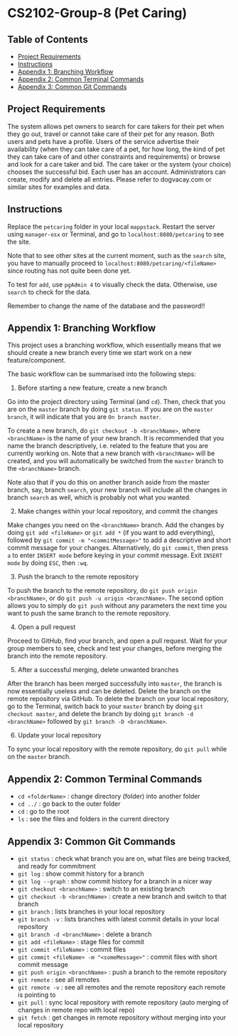 # CS2102-Group-8 (Pet Caring)

## Table of Contents
- [Project Requirements](#project-requirements)
- [Instructions](#instructions)
- [Appendix 1: Branching Workflow](#appendix-1-branching-workflow)
- [Appendix 2: Common Terminal Commands](#appendix-2-common-terminal-commands)
- [Appendix 3: Common Git Commands](#appendix-3-common-git-commands)

## Project Requirements

The system allows pet owners to search for care takers for their pet when they go out, travel or cannot take care of their pet for any reason. Both users and pets have a profile. Users of the service advertise their availability (when they can take care of a pet, for how long, the kind of pet they can take care of and other constraints and requirements) or browse and look for a care taker and bid. The care taker or the system (your choice) chooses the successful bid. Each user has an account. Administrators can create, modify and delete all entries. Please refer to dogvacay.com or similar sites for examples and data.

## Instructions

Replace the `petcaring` folder in your local `mappstack`. Restart the server using `manager-osx` or Terminal, and go to `localhost:8080/petcaring` to see the site.

Note that to see other sites at the current moment, such as the `search` site, you have to manually proceed to `localhost:8080/petcaring/<fileName>` since routing has not quite been done yet.

To test for `add`, use `pgAdmin 4` to visually check the data. Otherwise, use `search` to check for the data.

Remember to change the name of the database and the password!!

## Appendix 1: Branching Workflow

This project uses a branching workflow, which essentially means that we should create a new branch every time we start work on a new feature/component.

The basic workflow can be summarised into the following steps:

1. Before starting a new feature, create a new branch

Go into the project directory using Terminal (and `cd`). Then, check that you are on the `master` branch by doing `git status`. If you are on the `master branch`, it will indicate that you are `On branch master`.

To create a new branch, do `git checkout -b <branchName>`, where `<branchName>` is the name of your new branch. It is recommended that you name the branch descriptively, i.e. related to the feature that you are currently working on. Note that a new branch with `<branchName>` will be created, and you will automatically be switched from the `master` branch to the `<branchName>` branch.

Note also that if you do this on another branch aside from the master branch, say, branch `search`, your new branch will include all the changes in branch `search` as well, which is probably not what you wanted.

2. Make changes within your local repository, and commit the changes

Make changes you need on the `<branchName>` branch. Add the changes by doing `git add <fileName>` or `git add *` (if you want to add everything), followed by `git commit -m "<commitMessage>"` to add a descriptive and short commit message for your changes. Alternatively, do `git commit`, then press `a` to enter `INSERT mode` before keying in your commit message. Exit `INSERT mode` by doing `ESC`, then `:wq`.

3. Push the branch to the remote repository

To push the branch to the remote repository, do `git push origin <branchName>`, or do `git push -u origin <branchName>`. The second option allows you to simply do `git push` without any parameters the next time you want to push the same branch to the remote repository.

4. Open a pull request

Proceed to GitHub, find your branch, and open a pull request. Wait for your group members to see, check and test your changes, before merging the branch into the remote repository.

5. After a successful merging, delete unwanted branches

After the branch has been merged successfully into `master`, the branch is now essentially useless and can be deleted. Delete the branch on the remote repository via GitHub. To delete the branch on your local repository, go to the Terminal, switch back to your `master` branch by doing `git checkout master`, and delete the branch by doing `git branch -d <branchName>` followed by `git branch -D <branchName>`.

6. Update your local repository

To sync your local repository with the remote repository, do `git pull` while on the `master` branch.

## Appendix 2: Common Terminal Commands
- `cd <folderName>` : change directory (folder) into another folder
- `cd ../` : go back to the outer folder
- `cd` : go to the root
- `ls` : see the files and folders in the current directory

## Appendix 3: Common Git Commands
- `git status` : check what branch you are on, what files are being tracked, and ready for commitment
- `git log` : show commit history for a branch
- `git log --graph` : show commit history for a branch in a nicer way
- `git checkout <branchName>` : switch to an existing branch
- `git checkout -b <branchName>` : create a new branch and switch to that branch
- `git branch` : lists branches in your local repository
- `git branch -v` : lists branches with latest commit details in your local repository
- `git branch -d <branchName>` : delete a branch
- `git add <fileName>` : stage files for commit
- `git commit <fileName>` : commit files
- `git commit <fileName> -m "<someMessage>"` : commit files with short commit message
- `git push origin <branchName>` : push a branch to the remote repository
- `git remote` : see all remotes
- `git remote -v` : see all remotes and the remote repository each remote is pointing to
- `git pull` : sync local repository with remote repository (auto merging of changes in remote repo with local repo)
- `git fetch` : get changes in remote repository without merging into your local repository
